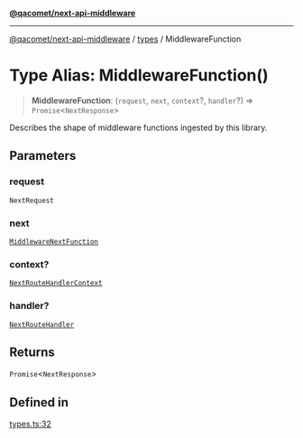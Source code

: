 [**@qacomet/next-api-middleware**](../../README.md)

***

[@qacomet/next-api-middleware](../../modules.md) / [types](../README.md) / MiddlewareFunction

# Type Alias: MiddlewareFunction()

> **MiddlewareFunction**: (`request`, `next`, `context`?, `handler`?) => `Promise`\<`NextResponse`\>

Describes the shape of middleware functions ingested by this library.

## Parameters

### request

`NextRequest`

### next

[`MiddlewareNextFunction`](MiddlewareNextFunction.md)

### context?

[`NextRouteHandlerContext`](NextRouteHandlerContext.md)

### handler?

[`NextRouteHandler`](NextRouteHandler.md)

## Returns

`Promise`\<`NextResponse`\>

## Defined in

[types.ts:32](https://github.com/QAComet/next-api-middleware/blob/3a5114602cac5b5b5beddb1f0725ccefe957f2a6/src/types.ts#L32)
